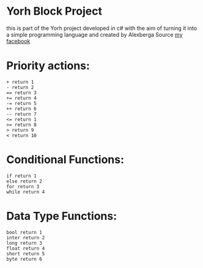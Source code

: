 # Yorh Block Project

this is part of the Yorh project developed in c# with the aim of turning it into a simple programming language and created by Alexberga Source [my facebook](https://www.facebook.com/alexberga757)

# Priority actions: 
```
+ return 1
- return 2
== return 3
+= return 4
-= return 5
++ return 6
-- return 7
<= return 1
>= return 8
> return 9
< return 10
```
# Conditional Functions:
```
if return 1
else return 2
for return 3
while return 4
```

# Data Type Functions:
```
bool return 1
inter return 2
long return 3
float return 4
short return 5
byte return 6
```

  
